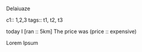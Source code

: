 Delaiuaze

c1:: 1,2,3
tags:: t1, t2, t3

today I [ran :: 5km]
The price was (price :: expensive)

Lorem Ipsum
